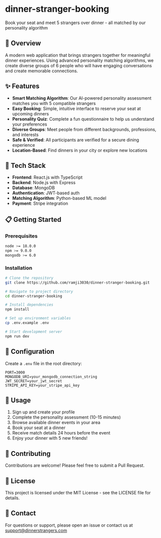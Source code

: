 # dinner-stranger-booking
Book your seat and meet 5 strangers over dinner - all matched by our personality algorithm

## 🎯 Overview

A modern web application that brings strangers together for meaningful dinner experiences. Using advanced personality matching algorithms, we create diverse groups of 6 people who will have engaging conversations and create memorable connections.

## ✨ Features

- **Smart Matching Algorithm**: Our AI-powered personality assessment matches you with 5 compatible strangers
- **Easy Booking**: Simple, intuitive interface to reserve your seat at upcoming dinners
- **Personality Quiz**: Complete a fun questionnaire to help us understand your preferences
- **Diverse Groups**: Meet people from different backgrounds, professions, and interests
- **Safe & Verified**: All participants are verified for a secure dining experience
- **Location-Based**: Find dinners in your city or explore new locations

## 🚀 Tech Stack

- **Frontend**: React.js with TypeScript
- **Backend**: Node.js with Express
- **Database**: MongoDB
- **Authentication**: JWT-based auth
- **Matching Algorithm**: Python-based ML model
- **Payment**: Stripe integration

## 📋 Getting Started

### Prerequisites

```bash
node >= 18.0.0
npm >= 9.0.0
mongodb >= 6.0
```

### Installation

```bash
# Clone the repository
git clone https://github.com/ramji3030/dinner-stranger-booking.git

# Navigate to project directory
cd dinner-stranger-booking

# Install dependencies
npm install

# Set up environment variables
cp .env.example .env

# Start development server
npm run dev
```

## 🔧 Configuration

Create a `.env` file in the root directory:

```env
PORT=3000
MONGODB_URI=your_mongodb_connection_string
JWT_SECRET=your_jwt_secret
STRIPE_API_KEY=your_stripe_api_key
```

## 📱 Usage

1. Sign up and create your profile
2. Complete the personality assessment (10-15 minutes)
3. Browse available dinner events in your area
4. Book your seat at a dinner
5. Receive match details 24 hours before the event
6. Enjoy your dinner with 5 new friends!

## 🤝 Contributing

Contributions are welcome! Please feel free to submit a Pull Request.

## 📄 License

This project is licensed under the MIT License - see the LICENSE file for details.

## 📧 Contact

For questions or support, please open an issue or contact us at support@dinnerstrangers.com
